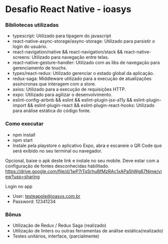 # Desafio React Native - ioasys

### Bibliotecas utilizadas
* typescript:
 Utilizado para tipagem do javascript
* react-native-async-storage/async-storage:
Utilizado para parsistir o login do usuário.
* react-navigation/native && react-navigation/stack && react-native-screens:
 Utilizado para navegação entre telas.
* react-native-gesture-handler:
 Utilizado com as libs de navegação para gerenciamento de touchs.
* types/react-redux:
 Utilizado gerenciar o estado global da aplicação. 
* redux-saga:
 Middleware utilizado para a execução de atualizações assíncronas que interagem com a store.
* axios:
 Utilizado para a execução de requisições HTTP.
* expo:
 Utilizado para agilizar o desenvolvimento.
* eslint-config-airbnb && eslint && eslint-plugin-jsx-a11y &&  eslint-plugin-import && eslint-plugin-react && eslint-plugin-react-hooks:
 Utilizado para análise estática do código fonte.

### Como executar
* npm install
* npm start
* Instale pela playstore o aplicativo Expo, abra e escaneie o QR Code que será exibido no seu terminal ou navegador.

Opcional, baixe o apk deste link e instale no seu mobile.
Deve estar com a configuração de fontes desconhecidas habilitado.
https://drive.google.com/file/d/1wP7rTqSrhuBfMzRAc1xAPa5hWg67Njme/view?usp=sharing

Login no app
* User: testeapple@ioasys.com.br
* Password: 12341234

### Bônus
* Utilização de Redux / Redux Saga (realizado)
* Utilização de linters ou outras ferramentas de análise estática(realizado)
* Testes unitários, interface, (parcialmente)